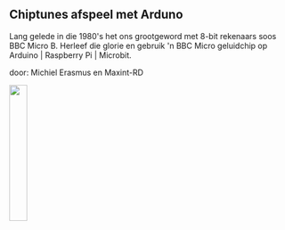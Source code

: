 ## Chiptunes afspeel met Arduno ##
Lang gelede in die 1980's het ons grootgeword met 8-bit rekenaars soos BBC Micro B. Herleef die glorie en gebruik 'n BBC Micro geluidchip op Arduino | Raspberry Pi | Microbit.

door: Michiel Erasmus en Maxint-RD

<img src="https://github.com/pappavis/EasyLab/raw/master/KiCAD/geluid/SN76489%20geluidsspeler/SN76489%20arduino%20nano%20shield/plaatje/EasyLabMuziek%20editie_SN76489_3d_0.2.png?raw=true" width="25%" height="25%">

